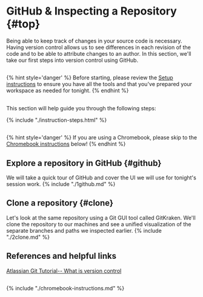 # GitHub & Inspecting a Repository {#top}
Being able to keep track of changes in your source code is necessary. Having version control allows us to see differences in each revision of the code and to be able to attribute changes to an author. In this section, we'll take our first steps into version control using GitHub. 

<!-- trick markdown to give me a little space between these two sections of text -->
## 
{% hint style='danger' %}
Before starting, please review the [Setup instructions](/setup) to ensure you have all the tools and that you've prepared your workspace as needed for tonight.
{% endhint %}

<!-- trick markdown to give me a little space between these two sections of text -->
## 

This section will help guide you through the following steps:

{% include "./instruction-steps.html" %}

<!-- trick markdown to give me a little space between these two sections of text -->
## 
{% hint style='danger' %}
If you are using a Chromebook, please skip to the [Chromebook instructions](#chromebook-instructions) below!
{% endhint %}

## Explore a repository in GitHub {#github} <span class="navigate-top"><a href="#top" title="Take me to the top of page"><i class="fa fa-chevron-circle-up" aria-hidden="true"></i></a></span>
We will take a quick tour of GitHub and cover the UI we will use for tonight's session work.
{% include "./1github.md" %}

## Clone a repository {#clone} <span class="navigate-top"><a href="#top" title="Take me to the top of page"><i class="fa fa-chevron-circle-up" aria-hidden="true"></i></a></span>
Let's look at the same repository using a Git GUI tool called GitKraken. We'll clone the repository to our machines and see a unified visualization of the separate branches and paths we inspected earlier. 
{% include "./2clone.md" %}

<!-- trick markdown to give me a little space between these two sections of text -->
## 

## References and helpful links <span class="navigate-top"><a href="#top" title="Take me to the top of page"><i class="fa fa-chevron-circle-up" aria-hidden="true"></i></a></span>
[Atlassian Git Tutorial-- What is version control](https://www.atlassian.com/git/tutorials/what-is-version-control)


<!-- trick markdown to give me a little space between these two sections of text -->
## 
<!--sec data-title="Chromebook instructions" data-id="section0" data-show=true data-collapse=true ces-->
{% include "./chromebook-instructions.md" %}
<!--endsec-->